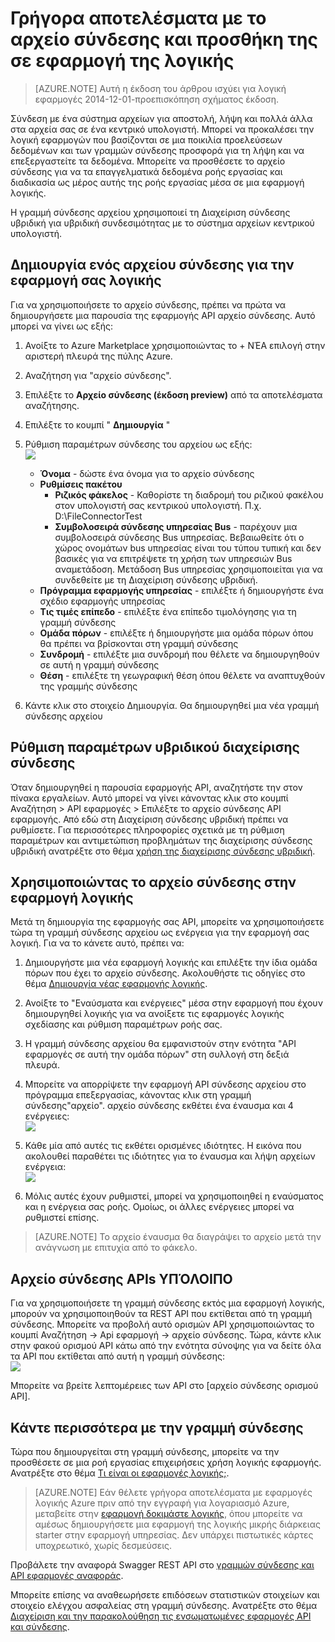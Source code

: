 <properties
    pageTitle="Χρησιμοποιώντας το αρχείο σύνδεσης σε εφαρμογές της λογικής | Microsoft Azure εφαρμογής υπηρεσίας"
    description="Πώς να δημιουργείτε και να ρυθμίσετε τις παραμέτρους του αρχείου σύνδεσης ή εφαρμογή API και να το χρησιμοποιήσετε σε μια εφαρμογή λογικής στο Azure εφαρμογής υπηρεσίας"
    authors="rajeshramabathiran"
    manager="erikre"
    editor=""
    services="logic-apps"
    documentationCenter=""/>

<tags
    ms.service="logic-apps"
    ms.workload="integration"
    ms.tgt_pltfrm="na"
    ms.devlang="na"
    ms.topic="article"
    ms.date="09/01/2016"
    ms.author="rajram"/>

# <a name="get-started-with-the-file-connector-and-add-it-to-your-logic-app"></a>Γρήγορα αποτελέσματα με το αρχείο σύνδεσης και προσθήκη της σε εφαρμογή της λογικής
>[AZURE.NOTE] Αυτή η έκδοση του άρθρου ισχύει για λογική εφαρμογές 2014-12-01-προεπισκόπηση σχήματος έκδοση.

Σύνδεση με ένα σύστημα αρχείων για αποστολή, λήψη και πολλά άλλα στα αρχεία σας σε ένα κεντρικό υπολογιστή. Μπορεί να προκαλέσει την λογική εφαρμογών που βασίζονται σε μια ποικιλία προελεύσεων δεδομένων και των γραμμών σύνδεσης προσφορά για τη λήψη και να επεξεργαστείτε τα δεδομένα. Μπορείτε να προσθέσετε το αρχείο σύνδεσης για να τα επαγγελματικά δεδομένα ροής εργασίας και διαδικασία ως μέρος αυτής της ροής εργασίας μέσα σε μια εφαρμογή λογικής. 

Η γραμμή σύνδεσης αρχείου χρησιμοποιεί τη Διαχείριση σύνδεσης υβριδική για υβριδική συνδεσιμότητας με το σύστημα αρχείων κεντρικού υπολογιστή.

## <a name="creating-a-file-connector-for-your-logic-app"></a>Δημιουργία ενός αρχείου σύνδεσης για την εφαρμογή σας λογικής ##
Για να χρησιμοποιήσετε το αρχείο σύνδεσης, πρέπει να πρώτα να δημιουργήσετε μια παρουσία της εφαρμογής API αρχείο σύνδεσης. Αυτό μπορεί να γίνει ως εξής:

1.  Ανοίξτε το Azure Marketplace χρησιμοποιώντας το + ΝΈΑ επιλογή στην αριστερή πλευρά της πύλης Azure.
2.  Αναζήτηση για "αρχείο σύνδεσης".
3.  Επιλέξτε το **Αρχείο σύνδεσης (έκδοση preview)** από τα αποτελέσματα αναζήτησης.
4.  Επιλέξτε το κουμπί " **Δημιουργία** "
5.  Ρύθμιση παραμέτρων σύνδεσης του αρχείου ως εξής:  
![][1]

    - **Όνομα** - δώστε ένα όνομα για το αρχείο σύνδεσης
    - **Ρυθμίσεις πακέτου**
        - **Ριζικός φάκελος** - Καθορίστε τη διαδρομή του ριζικού φακέλου στον υπολογιστή σας κεντρικού υπολογιστή. Π.χ. D:\FileConnectorTest
        - **Συμβολοσειρά σύνδεσης υπηρεσίας Bus** - παρέχουν μια συμβολοσειρά σύνδεσης Bus υπηρεσίας. Βεβαιωθείτε ότι ο χώρος ονομάτων bus υπηρεσίας είναι του τύπου τυπική και δεν βασικές για να επιτρέψετε τη χρήση των υπηρεσιών Bus αναμετάδοση.  Μετάδοση Bus υπηρεσίας χρησιμοποιείται για να συνδεθείτε με τη Διαχείριση σύνδεσης υβριδική.
    - **Πρόγραμμα εφαρμογής υπηρεσίας** - επιλέξτε ή δημιουργήστε ένα σχέδιο εφαρμογής υπηρεσίας
    - **Τις τιμές επίπεδο** - επιλέξτε ένα επίπεδο τιμολόγησης για τη γραμμή σύνδεσης
    - **Ομάδα πόρων** - επιλέξτε ή δημιουργήστε μια ομάδα πόρων όπου θα πρέπει να βρίσκονται στη γραμμή σύνδεσης
    - **Συνδρομή** - επιλέξτε μια συνδρομή που θέλετε να δημιουργηθούν σε αυτή η γραμμή σύνδεσης
    - **Θέση** - επιλέξτε τη γεωγραφική θέση όπου θέλετε να αναπτυχθούν της γραμμής σύνδεσης

4. Κάντε κλικ στο στοιχείο Δημιουργία. Θα δημιουργηθεί μια νέα γραμμή σύνδεσης αρχείου

## <a name="configure-hybrid-connection-manager"></a>Ρύθμιση παραμέτρων υβριδικού διαχείρισης σύνδεσης ##
Όταν δημιουργηθεί η παρουσία εφαρμογής API, αναζητήστε την στον πίνακα εργαλείων.  Αυτό μπορεί να γίνει κάνοντας κλικ στο κουμπί Αναζήτηση > API εφαρμογές > Επιλέξτε το αρχείο σύνδεσης API εφαρμογής.  Από εδώ στη Διαχείριση σύνδεσης υβριδική πρέπει να ρυθμίσετε.
Για περισσότερες πληροφορίες σχετικά με τη ρύθμιση παραμέτρων και αντιμετώπιση προβλημάτων της διαχείρισης σύνδεσης υβριδική ανατρέξτε στο θέμα [χρήση της διαχείρισης σύνδεσης υβριδική].

## <a name="using-the-file-connector-in-your-logic-app"></a>Χρησιμοποιώντας το αρχείο σύνδεσης στην εφαρμογή λογικής ##
Μετά τη δημιουργία της εφαρμογής σας API, μπορείτε να χρησιμοποιήσετε τώρα τη γραμμή σύνδεσης αρχείου ως ενέργεια για την εφαρμογή σας λογική. Για να το κάνετε αυτό, πρέπει να:

1.  Δημιουργήστε μια νέα εφαρμογή λογικής και επιλέξτε την ίδια ομάδα πόρων που έχει το αρχείο σύνδεσης. Ακολουθήστε τις οδηγίες στο θέμα [Δημιουργία νέας εφαρμογής λογικής].

2.  Ανοίξτε το "Εναύσματα και ενέργειες" μέσα στην εφαρμογή που έχουν δημιουργηθεί λογικής για να ανοίξετε τις εφαρμογές λογικής σχεδίασης και ρύθμιση παραμέτρων ροής σας.

3.  Η γραμμή σύνδεσης αρχείου θα εμφανιστούν στην ενότητα "API εφαρμογές σε αυτή την ομάδα πόρων" στη συλλογή στη δεξιά πλευρά.

4.  Μπορείτε να απορρίψετε την εφαρμογή API σύνδεσης αρχείου στο πρόγραμμα επεξεργασίας, κάνοντας κλικ στη γραμμή σύνδεσης"αρχείο". αρχείο σύνδεσης εκθέτει ένα έναυσμα και 4 ενέργειες:  
![][5]

6.  Κάθε μία από αυτές τις εκθέτει ορισμένες ιδιότητες. Η εικόνα που ακολουθεί παραθέτει τις ιδιότητες για το έναυσμα και λήψη αρχείων ενέργεια:  
![][6]

7. Μόλις αυτές έχουν ρυθμιστεί, μπορεί να χρησιμοποιηθεί η εναύσματος και η ενέργεια σας ροής. Ομοίως, οι άλλες ενέργειες μπορεί να ρυθμιστεί επίσης.

> [AZURE.NOTE] Το αρχείο έναυσμα θα διαγράψει το αρχείο μετά την ανάγνωση με επιτυχία από το φάκελο.

## <a name="file-connector-rest-apis"></a>Αρχείο σύνδεσης APIs ΥΠΌΛΟΙΠΟ ##
Για να χρησιμοποιήσετε τη γραμμή σύνδεσης εκτός μια εφαρμογή λογικής, μπορούν να χρησιμοποιηθούν τα REST API που εκτίθεται από τη γραμμή σύνδεσης. Μπορείτε να προβολή αυτό ορισμών API χρησιμοποιώντας το κουμπί Αναζήτηση -> Api εφαρμογή -> αρχείο σύνδεσης. Τώρα, κάντε κλικ στην φακού ορισμού API κάτω από την ενότητα σύνοψης για να δείτε όλα τα API που εκτίθεται από αυτή η γραμμή σύνδεσης:  
![][7]

Μπορείτε να βρείτε λεπτομέρειες των API στο [αρχείο σύνδεσης ορισμού API].

## <a name="do-more-with-your-connector"></a>Κάντε περισσότερα με την γραμμή σύνδεσης
Τώρα που δημιουργείται στη γραμμή σύνδεσης, μπορείτε να την προσθέσετε σε μια ροή εργασίας επιχειρήσεις χρήση λογικής εφαρμογής. Ανατρέξτε στο θέμα [Τι είναι οι εφαρμογές λογικής;](app-service-logic-what-are-logic-apps.md).

>[AZURE.NOTE] Εάν θέλετε γρήγορα αποτελέσματα με εφαρμογές λογικής Azure πριν από την εγγραφή για λογαριασμό Azure, μεταβείτε στην [εφαρμογή δοκιμάστε λογικής](https://tryappservice.azure.com/?appservice=logic), όπου μπορείτε να αμέσως δημιουργήσετε μια εφαρμογή της λογικής μικρής διάρκειας starter στην εφαρμογή υπηρεσίας. Δεν υπάρχει πιστωτικές κάρτες υποχρεωτικό, χωρίς δεσμεύσεις.

Προβάλετε την αναφορά Swagger REST API στο [γραμμών σύνδεσης και API εφαρμογές αναφοράς](http://go.microsoft.com/fwlink/p/?LinkId=529766).

Μπορείτε επίσης να αναθεωρήσετε επιδόσεων στατιστικών στοιχείων και στοιχείο ελέγχου ασφαλείας στη γραμμή σύνδεσης. Ανατρέξτε στο θέμα [Διαχείριση και την παρακολούθηση τις ενσωματωμένες εφαρμογές API και σύνδεσης](app-service-logic-monitor-your-connectors.md).

<!-- Image reference -->
[1]: ./media/app-service-logic-connector-file/img1.PNG
[5]: ./media/app-service-logic-connector-file/img5.PNG
[6]: ./media/app-service-logic-connector-file/img6.PNG
[7]: ./media/app-service-logic-connector-file/img7.PNG

<!-- Links -->
[Δημιουργία νέας εφαρμογής λογικής]: app-service-logic-create-a-logic-app.md
[Γραμμή σύνδεσης αρχείο ορισμού API]: https://msdn.microsoft.com/library/dn936296.aspx
[Χρήση της διαχείρισης σύνδεσης υβριδική]: app-service-logic-hybrid-connection-manager.md
